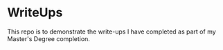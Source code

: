 # WriteUps
This repo is to demonstrate the write-ups I have completed as part of my Master's Degree completion. 
